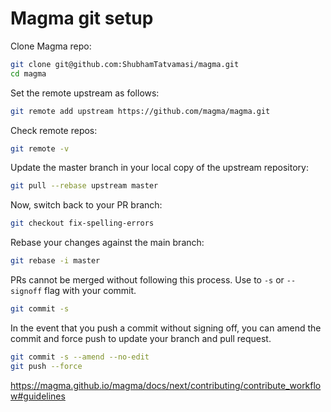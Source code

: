 # Magma git setup

Clone Magma repo:
```bash
git clone git@github.com:ShubhamTatvamasi/magma.git
cd magma
```

Set the remote upstream as follows:
```bash
git remote add upstream https://github.com/magma/magma.git
```

Check remote repos:
```bash
git remote -v
```

Update the master branch in your local copy of the upstream repository:
```bash
git pull --rebase upstream master
```

Now, switch back to your PR branch:
```bash
git checkout fix-spelling-errors
```

Rebase your changes against the main branch:
```bash
git rebase -i master
```

PRs cannot be merged without following this process. Use to `-s` or `--signoff` flag with your commit.
```bash
git commit -s
```

In the event that you push a commit without signing off, you can amend the commit and force push to update your branch and pull request.
```bash
git commit -s --amend --no-edit
git push --force
```

https://magma.github.io/magma/docs/next/contributing/contribute_workflow#guidelines
